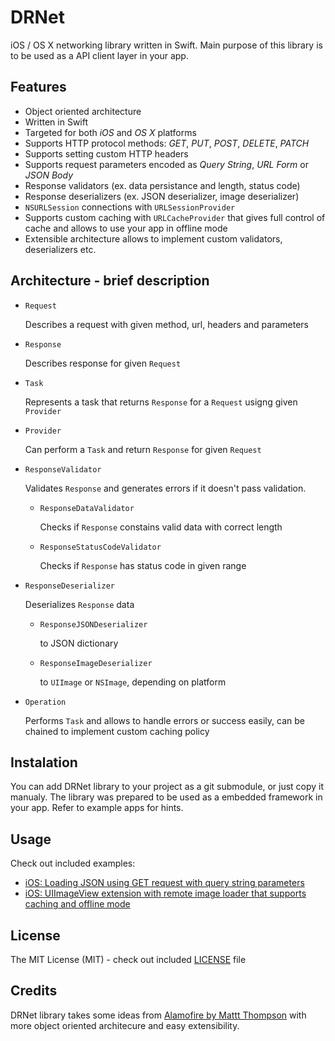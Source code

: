 DRNet
=====

iOS / OS X networking library written in Swift. Main purpose of this library is to be used as a API client layer in your app.

## Features

* Object oriented architecture
* Written in Swift
* Targeted for both _iOS_ and _OS X_ platforms
* Supports HTTP protocol methods: _GET_, _PUT_, _POST_, _DELETE_, _PATCH_
* Supports setting custom HTTP headers
* Supports request parameters encoded as _Query String_, _URL Form_ or _JSON Body_
* Response validators (ex. data persistance and length, status code)
* Response deserializers (ex. JSON deserializer, image deserializer)
* `NSURLSession` connections with `URLSessionProvider`
* Supports custom caching with `URLCacheProvider` that gives full control of cache and allows to use your app in offline mode
* Extensible architecture allows to implement custom validators, deserializers etc.

## Architecture - brief description

* `Request`
    
    Describes a request with given method, url, headers and parameters
    
* `Response`
    
    Describes response for given `Request`
    
* `Task`
    
    Represents a task that returns `Response` for a `Request` usigng given `Provider`
    
* `Provider`
    
    Can perform a `Task` and return `Response` for given `Request`
    
* `ResponseValidator`
    
    Validates `Response` and generates errors if it doesn't pass validation.
    
    * `ResponseDataValidator`
       
       Checks if `Response` constains valid data with correct length
       
    * `ResponseStatusCodeValidator`
       
       Checks if `Response` has status code in given range
       
* `ResponseDeserializer`
    
    Deserializes `Response` data
    
    * `ResponseJSONDeserializer`
        
       to JSON dictionary
       
    * `ResponseImageDeserializer`
       
       to `UIImage` or `NSImage`, depending on platform
       
* `Operation`
    
    Performs `Task` and allows to handle errors or success easily, can be chained to implement custom caching policy
    

## Instalation

You can add DRNet library to your project as a git submodule, or just copy it manualy. The library was prepared to be used as a embedded framework in your app. Refer to example apps for hints.

## Usage

Check out included examples:
* [iOS: Loading JSON using GET request with query string parameters](DRNet-Example-iOS/DRNet-Example-iOS/UI/Example1ViewController.swift)
* [iOS: UIImageView extension with remote image loader that supports caching and offline mode](DRNet-Example-iOS/DRNet-Example-iOS/UI/Example2ViewController.swift)

## License

The MIT License (MIT) - check out included [LICENSE](LICENSE) file

## Credits

DRNet library takes some ideas from [Alamofire by Mattt Thompson](https://github.com/Alamofire/Alamofire) with more object oriented architecure and easy extensibility.
